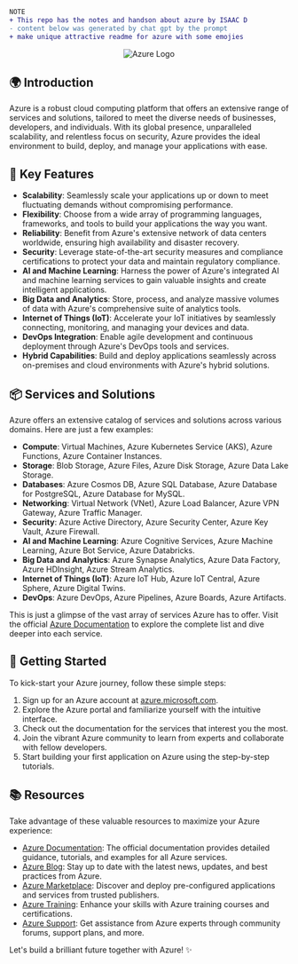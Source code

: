 ```diff
NOTE
+ This repo has the notes and handson about azure by ISAAC D
- content below was generated by chat gpt by the prompt
+ make unique attractive readme for azure with some emojies
```





<p align="center">
  <img src="https://www.logo.wine/a/logo/Microsoft_Azure/Microsoft_Azure-Logo.wine.svg" alt="Azure Logo">
</p>



## 🌍 Introduction

Azure is a robust cloud computing platform that offers an extensive range of services and solutions, tailored to meet the diverse needs of businesses, developers, and individuals. With its global presence, unparalleled scalability, and relentless focus on security, Azure provides the ideal environment to build, deploy, and manage your applications with ease.

## 🔑 Key Features

- **Scalability**: Seamlessly scale your applications up or down to meet fluctuating demands without compromising performance.
- **Flexibility**: Choose from a wide array of programming languages, frameworks, and tools to build your applications the way you want.
- **Reliability**: Benefit from Azure's extensive network of data centers worldwide, ensuring high availability and disaster recovery.
- **Security**: Leverage state-of-the-art security measures and compliance certifications to protect your data and maintain regulatory compliance.
- **AI and Machine Learning**: Harness the power of Azure's integrated AI and machine learning services to gain valuable insights and create intelligent applications.
- **Big Data and Analytics**: Store, process, and analyze massive volumes of data with Azure's comprehensive suite of analytics tools.
- **Internet of Things (IoT)**: Accelerate your IoT initiatives by seamlessly connecting, monitoring, and managing your devices and data.
- **DevOps Integration**: Enable agile development and continuous deployment through Azure's DevOps tools and services.
- **Hybrid Capabilities**: Build and deploy applications seamlessly across on-premises and cloud environments with Azure's hybrid solutions.

## 📦 Services and Solutions

Azure offers an extensive catalog of services and solutions across various domains. Here are just a few examples:

- **Compute**: Virtual Machines, Azure Kubernetes Service (AKS), Azure Functions, Azure Container Instances.
- **Storage**: Blob Storage, Azure Files, Azure Disk Storage, Azure Data Lake Storage.
- **Databases**: Azure Cosmos DB, Azure SQL Database, Azure Database for PostgreSQL, Azure Database for MySQL.
- **Networking**: Virtual Network (VNet), Azure Load Balancer, Azure VPN Gateway, Azure Traffic Manager.
- **Security**: Azure Active Directory, Azure Security Center, Azure Key Vault, Azure Firewall.
- **AI and Machine Learning**: Azure Cognitive Services, Azure Machine Learning, Azure Bot Service, Azure Databricks.
- **Big Data and Analytics**: Azure Synapse Analytics, Azure Data Factory, Azure HDInsight, Azure Stream Analytics.
- **Internet of Things (IoT)**: Azure IoT Hub, Azure IoT Central, Azure Sphere, Azure Digital Twins.
- **DevOps**: Azure DevOps, Azure Pipelines, Azure Boards, Azure Artifacts.

This is just a glimpse of the vast array of services Azure has to offer. Visit the official [Azure Documentation](https://docs.microsoft.com/azure/) to explore the complete list and dive deeper into each service.

## 🚀 Getting Started

To kick-start your Azure journey, follow these simple steps:

1. Sign up for an Azure account at [azure.microsoft.com](https://azure.microsoft.com/).
2. Explore the Azure portal and familiarize yourself with the intuitive interface.
3. Check out the documentation for the services that interest you the most.
4. Join the vibrant Azure community to learn from experts and collaborate with fellow developers.
5. Start building your first application on Azure using the step-by-step tutorials.

## 📚 Resources

Take advantage of these valuable resources to maximize your Azure experience:

- [Azure Documentation](https://docs.microsoft.com/azure/): The official documentation provides detailed guidance, tutorials, and examples for all Azure services.
- [Azure Blog](https://azure.microsoft.com/blog/): Stay up to date with the latest news, updates, and best practices from Azure.
- [Azure Marketplace](https://azuremarketplace.microsoft.com/): Discover and deploy pre-configured applications and services from trusted publishers.
- [Azure Training](https://azure.microsoft.com/training/): Enhance your skills with Azure training courses and certifications.
- [Azure Support](https://azure.microsoft.com/support/): Get assistance from Azure experts through community forums, support plans, and more.


Let's build a brilliant future together with Azure! ✨
